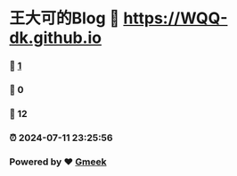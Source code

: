 # 王大可的Blog :link: https://WQQ-dk.github.io 
### :page_facing_up: [1](https://WQQ-dk.github.io/tag.html) 
### :speech_balloon: 0 
### :hibiscus: 12 
### :alarm_clock: 2024-07-11 23:25:56 
### Powered by :heart: [Gmeek](https://github.com/Meekdai/Gmeek)
